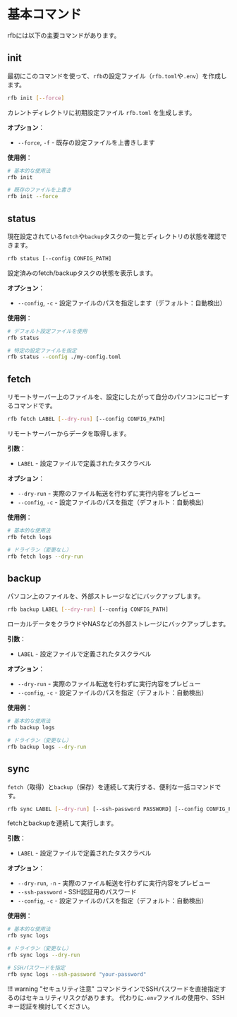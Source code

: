 # 基本コマンド

rfbには以下の主要コマンドがあります。

## init

最初にこのコマンドを使って、`rfb`の設定ファイル（`rfb.toml`や`.env`）を作成します。

```bash
rfb init [--force]
```

カレントディレクトリに初期設定ファイル `rfb.toml` を生成します。

**オプション**：

- `--force`, `-f` - 既存の設定ファイルを上書きします

**使用例**：

```bash
# 基本的な使用法
rfb init

# 既存のファイルを上書き
rfb init --force
```

## status

現在設定されている`fetch`や`backup`タスクの一覧とディレクトリの状態を確認できます。

```bash
rfb status [--config CONFIG_PATH]
```

設定済みのfetch/backupタスクの状態を表示します。

**オプション**：

- `--config`, `-c` - 設定ファイルのパスを指定します（デフォルト：自動検出）

**使用例**：

```bash
# デフォルト設定ファイルを使用
rfb status

# 特定の設定ファイルを指定
rfb status --config ./my-config.toml
```

## fetch

リモートサーバー上のファイルを、設定にしたがって自分のパソコンにコピーするコマンドです。

```bash
rfb fetch LABEL [--dry-run] [--config CONFIG_PATH]
```

リモートサーバーからデータを取得します。

**引数**：

- `LABEL` - 設定ファイルで定義されたタスクラベル

**オプション**：

- `--dry-run` - 実際のファイル転送を行わずに実行内容をプレビュー
- `--config`, `-c` - 設定ファイルのパスを指定（デフォルト：自動検出）

**使用例**：

```bash
# 基本的な使用法
rfb fetch logs

# ドライラン（変更なし）
rfb fetch logs --dry-run
```

## backup

パソコン上のファイルを、外部ストレージなどにバックアップします。

```bash
rfb backup LABEL [--dry-run] [--config CONFIG_PATH]
```

ローカルデータをクラウドやNASなどの外部ストレージにバックアップします。

**引数**：

- `LABEL` - 設定ファイルで定義されたタスクラベル

**オプション**：

- `--dry-run` - 実際のファイル転送を行わずに実行内容をプレビュー
- `--config`, `-c` - 設定ファイルのパスを指定（デフォルト：自動検出）

**使用例**：

```bash
# 基本的な使用法
rfb backup logs

# ドライラン（変更なし）
rfb backup logs --dry-run
```

## sync

`fetch`（取得）と`backup`（保存）を連続して実行する、便利な一括コマンドです。


```bash
rfb sync LABEL [--dry-run] [--ssh-password PASSWORD] [--config CONFIG_PATH]
```

fetchとbackupを連続して実行します。

**引数**：

- `LABEL` - 設定ファイルで定義されたタスクラベル

**オプション**：

- `--dry-run`, `-n` - 実際のファイル転送を行わずに実行内容をプレビュー
- `--ssh-password` - SSH認証用のパスワード
- `--config`, `-c` - 設定ファイルのパスを指定（デフォルト：自動検出）

**使用例**：

```bash
# 基本的な使用法
rfb sync logs

# ドライラン（変更なし）
rfb sync logs --dry-run

# SSHパスワードを指定
rfb sync logs --ssh-password "your-password"
```

!!! warning "セキュリティ注意"
    コマンドラインでSSHパスワードを直接指定するのはセキュリティリスクがあります。
    代わりに`.env`ファイルの使用や、SSHキー認証を検討してください。
